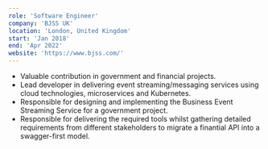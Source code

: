 ```yaml
---
role: 'Software Engineer'
company: 'BJSS UK'
location: 'London, United Kingdom'
start: 'Jan 2018'
end: 'Apr 2022'
website: 'https://www.bjss.com/'
---
```


- Valuable contribution in government and financial projects.
- Lead developer in delivering event streaming/messaging services using cloud technologies, microservices and Kubernetes.
- Responsible for designing and implementing the Business Event Streaming Service for a government project.
- Responsible for delivering the required tools whilst gathering detailed requirements from different stakeholders to migrate a finantial API into a swagger-first model.